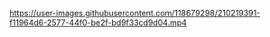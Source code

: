 

https://user-images.githubusercontent.com/118679298/210219391-f11964d6-2577-44f0-be2f-bd9f33cd9d04.mp4


